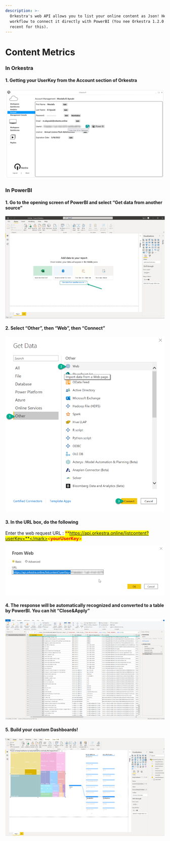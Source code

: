 ```yaml
---
description: >-
  Orkestra's web API allows you to list your online content as Json! Here's a
  workflow to connect it directly with PowerBI (You nee Orkestra 1.2.0 or more
  recent for this).
---
```


# Content Metrics

### In Orkestra

#### 1. Getting your UserKey from the Account section of Orkestra

![Clicking on the Copy to clipboard button will copy your Orkestra UserKey to your clipboard](../.gitbook/assets/ListContent1.png)

### In PowerBI

#### 1. Go to the opening screen of PowerBI and select “Get data from another source”

![](../.gitbook/assets/1.png)

#### 2. Select “Other”, then “Web”, then “Connect”

![](../.gitbook/assets/2.png)

#### 3. In the URL box, do the following

Enter the web request URL : <mark style="color:purple;">**https://api.orkestra.online/listcontent?userKey=**</mark><mark style="color:red;"><</mark><mark style="color:red;">**yourUserKey**</mark><mark style="color:red;">></mark>

![](../.gitbook/assets/ListContentUrl.png)

#### 4. The response will be automatically recognized and converted to a table by PowerBI. You can hit “Close\&Apply”

![](../.gitbook/assets/ListContentTable.png)

#### 5. Build your custom Dashboards!

![](../.gitbook/assets/ListContentSample.png)

##
